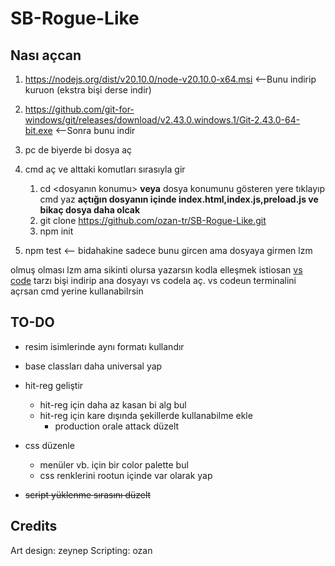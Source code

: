 # SB-Rogue-Like

## Nası açcan

1. <https://nodejs.org/dist/v20.10.0/node-v20.10.0-x64.msi>   <--Bunu indirip kuruon (ekstra bişi derse indir)
2. <https://github.com/git-for-windows/git/releases/download/v2.43.0.windows.1/Git-2.43.0-64-bit.exe>   <--Sonra bunu indir
3. pc de biyerde bi dosya aç
4. cmd aç ve alttaki komutları sırasıyla gir

   1. cd <dosyanın konumu> **veya** dosya konumunu gösteren yere tıklayıp cmd yaz **açtığın dosyanın içinde index.html,index.js,preload.js ve bikaç dosya daha olcak**
   2. git clone <https://github.com/ozan-tr/SB-Rogue-Like.git>
   3. npm init
5. npm test  <-- bidahakine sadece bunu gircen ama dosyaya girmen lzm  

olmuş olması lzm ama sikinti olursa yazarsın kodla elleşmek istiosan [vs code](https://code.visualstudio.com/download) tarzı bişi indirip ana dosyayı vs codela aç. vs codeun terminalini açrsan cmd yerine kullanabilrsin

## TO-DO

* resim isimlerinde aynı formatı kullandır
  
* base classları daha universal yap
  
* hit-reg geliştir
  * hit-reg için daha az kasan bi alg bul
  * hit-reg için kare dışında şekillerde kullanabilme ekle
    * production orale attack düzelt

* css düzenle
  * menüler vb. için bir color palette bul
  * css renklerini rootun içinde var olarak yap

* ~~script yüklenme sırasını düzelt~~

## Credits

Art design: zeynep
Scripting: ozan
